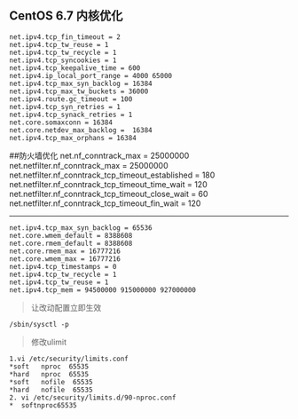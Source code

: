 ## CentOS 6.7 内核优化 ##

    net.ipv4.tcp_fin_timeout = 2
    net.ipv4.tcp_tw_reuse = 1
    net.ipv4.tcp_tw_recycle = 1
    net.ipv4.tcp_syncookies = 1
    net.ipv4.tcp_keepalive_time = 600
    net.ipv4.ip_local_port_range = 4000 65000
    net.ipv4.tcp_max_syn_backlog = 16384
    net.ipv4.tcp_max_tw_buckets = 36000
    net.ipv4.route.gc_timeout = 100
    net.ipv4.tcp_syn_retries = 1
    net.ipv4.tcp_synack_retries = 1
    net.core.somaxconn = 16384
    net.core.netdev_max_backlog =  16384
    net.ipv4.tcp_max_orphans = 16384

##防火墙优化
    net.nf_conntrack_max = 25000000
    net.netfilter.nf_conntrack_max = 25000000
    net.netfilter.nf_conntrack_tcp_timeout_established = 180
    net.netfilter.nf_conntrack_tcp_timeout_time_wait = 120
    net.netfilter.nf_conntrack_tcp_timeout_close_wait = 60
    net.netfilter.nf_conntrack_tcp_timeout_fin_wait = 120

----
    net.ipv4.tcp_max_syn_backlog = 65536
    net.core.wmem_default = 8388608
    net.core.rmem_default = 8388608
    net.core.rmem_max = 16777216
    net.core.wmem_max = 16777216
    net.ipv4.tcp_timestamps = 0
    net.ipv4.tcp_tw_recycle = 1
    net.ipv4.tcp_tw_reuse = 1
    net.ipv4.tcp_mem = 94500000 915000000 927000000

    



> 让改动配置立即生效

    /sbin/sysctl -p


> 修改ulimit

    1.vi /etc/security/limits.conf
    *soft   nproc  65535
    *hard   nproc  65535
    *soft   nofile  65535
    *hard   nofile  65535
    2. vi /etc/security/limits.d/90-nproc.conf
    *  softnproc65535